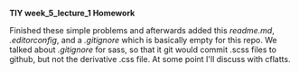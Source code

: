 **TIY week_5_lecture_1 Homework**

Finished these simple problems and afterwards added this *readme.md*, *.editorconfig*, and a *.gitignore* which is basically empty for this repo.  We talked about *.gitignore* for sass, so that it git would commit .scss files to github, but not the derivative .css file.  At some point I'll discuss with cflatts.
